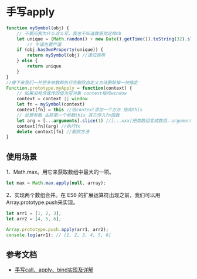 # 手写apply

```js
function mySymbol(obj) {
    // 不要问我为什么这么写，我也不知道就感觉这样nb
    let unique = (Math.random() + new Date().getTime()).toString(32).slice(0, 8)
        // 牛逼也要严谨
    if (obj.hasOwnProperty(unique)) {
        return mySymbol(obj) //递归调用
    } else {
        return unique
    }
}
//接下来我们一并把多参数和执行完删除自定义方法删除掉一块搞定
Function.prototype.myApply = function(context) {
    // 如果没有传或传的值为空对象 context指向window
    context = context || window
    let fn = mySymbol(context)
    context[fn] = this //给context添加一个方法 指向this
    // 处理参数 去除第一个参数this 其它传入fn函数
    let arg = [...arguments].slice(1) //[...xxx]把类数组变成数组，arguments为啥不是数组自行搜索 slice返回一个新数组
    context[fn](arg) //执行fn
    delete context[fn] //删除方法
}
```

## 使用场景

1、Math.max。用它来获取数组中最大的一项。
```js
let max = Math.max.apply(null, array);
```

2、实现两个数组合并。在 ES6 的扩展运算符出现之前，我们可以用 Array.prototype.push来实现。
```js
let arr1 = [1, 2, 3];
let arr2 = [4, 5, 6];

Array.prototype.push.apply(arr1, arr2);
console.log(arr1); // [1, 2, 3, 4, 5, 6]
```

## 参考文档

* [手写call、apply、bind实现及详解](https://juejin.cn/post/6844903773979033614)
